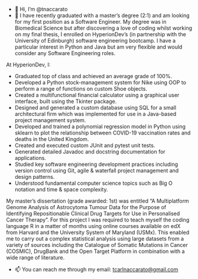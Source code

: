 - 👋 Hi, I’m @tnaccarato
- 🌱 I have recently graduated with a master’s degree (2:1) and am looking for my first position as a Software Engineer. My degree was in Biomedical Science but after discovering a love of coding whilst working on my final thesis, I enrolled on HyperionDev’s (in partnership with the University of Edinburgh) software engineering bootcamp. I have a particular interest in Python and Java but am very flexible and would consider any Software Engineering roles. 
 
At HyperionDev, I:
  - Graduated top of class and achieved an average grade of 100%.
  - Developed a Python stock-management system for Nike using OOP to perform a range of functions on custom Shoe objects.
  - Created a multifunctional financial calculator using a graphical user interface, built using the Tkinter package.
  - Designed and generated a custom database using SQL for a small architectural firm which was implemented for use in a Java-based project management system.
  - Developed and trained a polynomial regression model in Python using sklearn to plot the relationship between COVID-19 vaccination rates and deaths in the United Kingdom.
  - Created and executed custom JUnit and pytest unit tests.
  - Generated detailed Javadoc and docstring documentation for applications.
  - Studied key software engineering development practices including version control using Git, agile & waterfall project management and design patterns.
  - Understood fundamental computer science topics such as Big O notation and time & space complexity.

My master’s dissertation (grade awarded: 1st) was entitled “A Multiplatform Genome Analysis of Astrocytoma Tumour Data for the Purpose of Identifying Repositionable Clinical Drug Targets for Use in Personalised Cancer Therapy”. For this project I was required to teach myself the coding language R in a matter of months using online courses available on edX from Harvard and the University System of Maryland (USMx). This enabled me to carry out a complex statistical analysis using large datasets from a variety of sources including the Catalogue of Somatic Mutations in Cancer (COSMIC), DrugBank and the Open Target Platform in combination with a wide range of literature.
- 📫 You can reach me through my email: tcarlnaccarato@gmail.com

<!---
tnaccarato/tnaccarato is a ✨ special ✨ repository because its `README.md` (this file) appears on your GitHub profile.
You can click the Preview link to take a look at your changes.
--->
